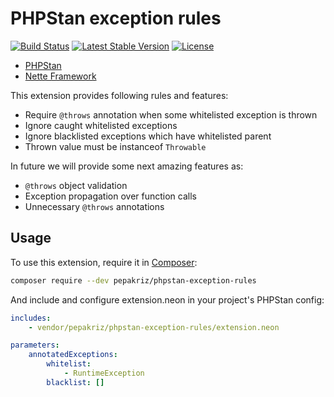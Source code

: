 # PHPStan exception rules

[![Build Status](https://travis-ci.org/pepakriz/phpstan-exception-rules.svg)](https://travis-ci.org/pepakriz/phpstan-exception-rules)
[![Latest Stable Version](https://poser.pugx.org/pepakriz/phpstan-exception-rules/v/stable)](https://packagist.org/packages/pepakriz/phpstan-exception-rules)
[![License](https://poser.pugx.org/pepakriz/phpstan-exception-rules/license)](https://packagist.org/packages/pepakriz/phpstan-exception-rules)

* [PHPStan](https://github.com/phpstan/phpstan)
* [Nette Framework](https://nette.org/)

This extension provides following rules and features:

* Require `@throws` annotation when some whitelisted exception is thrown
* Ignore caught whitelisted exceptions
* Ignore blacklisted exceptions which have whitelisted parent
* Thrown value must be instanceof `Throwable`

In future we will provide some next amazing features as:

* `@throws` object validation
* Exception propagation over function calls
* Unnecessary `@throws` annotations

## Usage

To use this extension, require it in [Composer](https://getcomposer.org/):

```bash
composer require --dev pepakriz/phpstan-exception-rules
```

And include and configure extension.neon in your project's PHPStan config:

```yaml
includes:
	- vendor/pepakriz/phpstan-exception-rules/extension.neon

parameters:
	annotatedExceptions:
		whitelist:
			- RuntimeException
		blacklist: []
```
